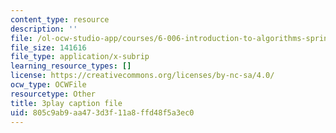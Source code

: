 ```yaml
---
content_type: resource
description: ''
file: /ol-ocw-studio-app/courses/6-006-introduction-to-algorithms-spring-2020/805c9ab9aa473d3f11a8ffd48f5a3ec0_e98MPnMHLxE.srt
file_size: 141616
file_type: application/x-subrip
learning_resource_types: []
license: https://creativecommons.org/licenses/by-nc-sa/4.0/
ocw_type: OCWFile
resourcetype: Other
title: 3play caption file
uid: 805c9ab9-aa47-3d3f-11a8-ffd48f5a3ec0
---
```

